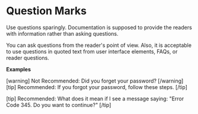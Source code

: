 # Question Marks

Use questions sparingly. Documentation is supposed to provide the readers with information rather than asking questions.

You can ask questions from the reader's point of view. Also, it is acceptable to use questions in quoted text from user interface elements, FAQs, or reader questions.

**Examples**  

[warning] Not Recommended: Did you forget your password? [/warning]  
[tip] Recommended: If you forgot your password, follow these steps. [/tip]  

[tip] Recommended: What does it mean if I see a message saying: "Error Code 345. Do you want to continue?" [/tip]  
